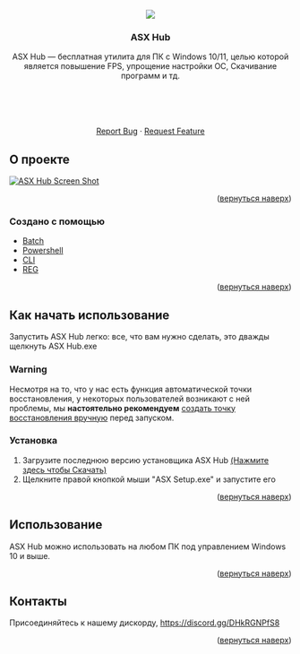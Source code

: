 <div id="top"></div>
<!--
*** Thanks for checking out the Best-README-Template. If you have a suggestion
*** that would make this better, please fork the repo and create a pull request
*** or simply open an issue with the tag "enhancement".
*** Don't forget to give the project a star!
*** Thanks again! Now go create something AMAZING! :D
-->



<!-- PROJECT LOGO -->
<br />
<div align="center">
  <a href="https://github.com/ALFiX01/ASX_Hub">
    <img src="https://github.com/ALFiX01/ASX_Hub/blob/main/Files/Images/Icon.png?raw=true">
  </a>

<h3 align="center">ASX Hub</h3>

  <p align="center">
    ASX Hub — бесплатная утилита для ПК с Windows 10/11, целью которой является повышение FPS, упрощение настройки ОС, Скачивание программ и тд.
  <p align="center">
    <br />
    <br />
    <br />
    <br />
    <a href="https://github.com/ALFiX01/ASX_Hub/issues">Report Bug</a>
    ·
    <a href="https://github.com/ALFiX01/ASX_Hub/issues">Request Feature</a>
  </p>
</div>


<!-- ABOUT THE PROJECT -->
## О проекте

[![ASX Hub Screen Shot][product-screenshot]](https://example.com)

<p align="right">(<a href="#top">вернуться наверх</a>)</p>



### Создано с помощью

* [Batch](https://docs.microsoft.com/en-us/windows-server/administration/windows-commands/windows-commands)
* [Powershell](https://docs.microsoft.com/en-us/powershell/)
* [CLI](https://www.google.com/url?sa=t&rct=j&q=&esrc=s&source=web&cd=&cad=rja&uact=8&ved=2ahUKEwjQ46f--LD4AhWCIEQIHR5CDIMQFnoECAUQAQ&url=https%3A%2F%2Fen.wikipedia.org%2Fwiki%2FCommand-line_interface&usg=AOvVaw3Zaova7HVAG2DR4ROgZNEc)
* [REG](https://learn.microsoft.com/en-us/troubleshoot/windows-server/performance/windows-registry-advanced-users)


<p align="right">(<a href="#top">вернуться наверх</a>)</p>



<!-- GETTING STARTED -->


## Как начать использование

Запустить ASX Hub легко: все, что вам нужно сделать, это дважды щелкнуть ASX Hub.exe

### Warning

Несмотря на то, что у нас есть функция автоматической точки восстановления, у некоторых пользователей возникают с ней проблемы, мы **настоятельно рекомендуем** [создать точку восстановления вручную](https://support.microsoft.com/en-us/windows/create-a-system-restore-point-77e02e2a-3298-c869-9974-ef5658ea3be9) перед запуском.


### Установка

1. Загрузите последнюю версию установщика ASX Hub [(Нажмите здесь чтобы Скачать)](https://github.com/ALFiX01/ASX_Hub/raw/main/ASX%20Setup.exe)
2. Щелкните правой кнопкой мыши "ASX Setup.exe" и запустите его

<p align="right">(<a href="#top">вернуться наверх</a>)</p>




<!-- USAGE EXAMPLES -->
## Использование

ASX Hub можно использовать на любом ПК под управлением Windows 10 и выше.

<p align="right">(<a href="#top">вернуться наверх</a>)</p>


<!-- CONTACT -->
## Контакты

Присоединяйтесь к нашему дискорду,
https://discord.gg/DHkRGNPfS8

<!-- Project Link: [https://github.com/ALFiX01/ASX_Hub](https://github.com/ALFiX01/ASX_Hub) -->

<p align="right">(<a href="#top">вернуться наверх</a>)</p>



<!-- MARKDOWN LINKS & IMAGES -->
<!-- https://www.markdownguide.org/basic-syntax/#reference-style-links -->
[product-screenshot]: https://github.com/ALFiX01/ASX_Hub/blob/main/Files/Images/MainMenu.png?raw=true
